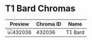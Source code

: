 # T1 Bard Chromas



| Preview | Chroma ID | Name |
|---------|-----------|------|
| ![432036](https://raw.communitydragon.org/latest/plugins/rcp-be-lol-game-data/global/default/v1/champion-chroma-images/432/432036.png) | 432036 | T1 Bard |
